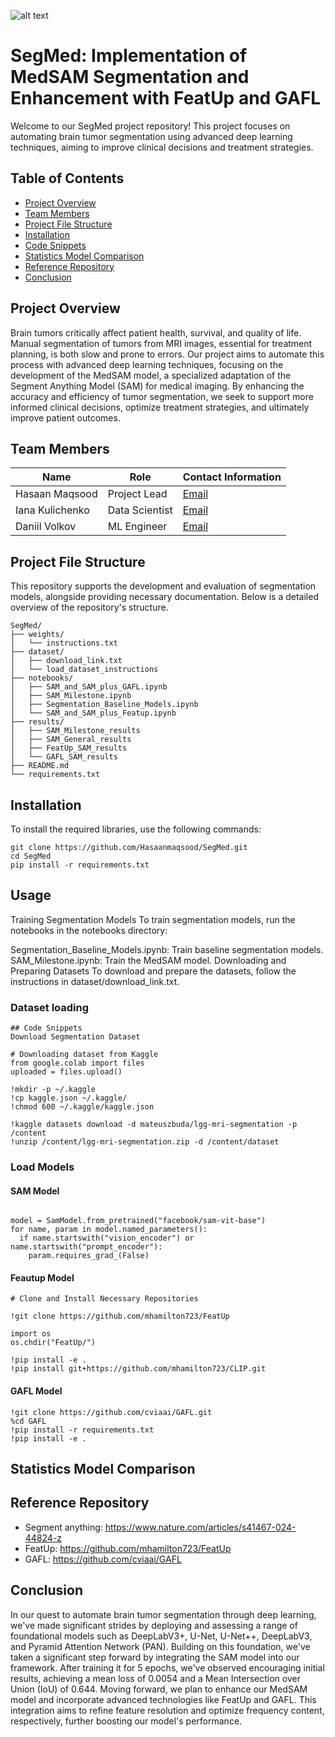 ![alt text](https://github.com/yanochka11/SegMed/issues/2#issue-2323767466)

# SegMed: Implementation of MedSAM Segmentation and Enhancement with FeatUp and GAFL


Welcome to our SegMed project repository! This project focuses on automating brain tumor segmentation using advanced deep learning techniques, aiming to improve clinical decisions and treatment strategies.

## Table of Contents
- [Project Overview](#Project-Overview)
- [Team Members](#team-members)
- [Project File Structure](#Project-File-Structure)
- [Installation](#installation)
- [Code Snippets](#code-snippets)
- [Statistics Model Comparison](#statistics-model-comparison)
- [Reference Repository](#reference-repository)
- [Conclusion](#conclusion)

## Project Overview

Brain tumors critically affect patient health, survival, and quality of life. Manual segmentation of tumors from MRI images, essential for treatment planning, is both slow and prone to errors. Our project aims to automate this process with advanced deep learning techniques, focusing on the development of the MedSAM model, a specialized adaptation of the Segment Anything Model (SAM) for medical imaging. By enhancing the accuracy and efficiency of tumor segmentation, we seek to support more informed clinical decisions, optimize treatment strategies, and ultimately improve patient outcomes.

## Team Members

| Name              | Role                | Contact Information |
|-------------------|---------------------|---------------------|
| Hasaan Maqsood    | Project Lead        | [Email](mailto:Hasaan.Maqsood@skoltech.ru) |
| Iana Kulichenko   | Data Scientist      | [Email](mailto:Iana.Kulichenko@skoltech.ru) |
| Daniil Volkov     | ML Engineer         | [Email](mailto:Daniil.Volkov@skoltech.ru) |

## Project File Structure

This repository supports the development and evaluation of segmentation models, alongside providing necessary documentation. Below is a detailed overview of the repository's structure.

```plaintext
SegMed/
├── weights/
│   └── instructions.txt
├── dataset/
│   ├── download_link.txt
│   └── load_dataset_instructions
├── notebooks/
│   ├── SAM_and_SAM_plus_GAFL.ipynb
│   ├── SAM_Milestone.ipynb
│   ├── Segmentation_Baseline_Models.ipynb
│   └── SAM_and_SAM_plus_Featup.ipynb
├── results/
│   ├── SAM_Milestone_results
│   ├── SAM_General_results
│   ├── FeatUp_SAM_results
│   └── GAFL_SAM_results
├── README.md
└── requirements.txt
```
## Installation
To install the required libraries, use the following commands:
```
git clone https://github.com/Hasaanmaqsood/SegMed.git
cd SegMed
pip install -r requirements.txt
```

## Usage
Training Segmentation Models
To train segmentation models, run the notebooks in the notebooks directory:

Segmentation_Baseline_Models.ipynb: Train baseline segmentation models.
SAM_Milestone.ipynb: Train the MedSAM model.
Downloading and Preparing Datasets
To download and prepare the datasets, follow the instructions in dataset/download_link.txt.

### Dataset loading 
```
## Code Snippets
Download Segmentation Dataset

# Downloading dataset from Kaggle
from google.colab import files
uploaded = files.upload()

!mkdir -p ~/.kaggle
!cp kaggle.json ~/.kaggle/
!chmod 600 ~/.kaggle/kaggle.json

!kaggle datasets download -d mateuszbuda/lgg-mri-segmentation -p /content
!unzip /content/lgg-mri-segmentation.zip -d /content/dataset
```
### Load Models
#### SAM Model 
```

model = SamModel.from_pretrained("facebook/sam-vit-base")
for name, param in model.named_parameters():
  if name.startswith("vision_encoder") or name.startswith("prompt_encoder"):
    param.requires_grad_(False)
```
#### Feautup Model 
```
# Clone and Install Necessary Repositories

!git clone https://github.com/mhamilton723/FeatUp

import os
os.chdir("FeatUp/")

!pip install -e .
!pip install git+https://github.com/mhamilton723/CLIP.git

```
#### GAFL Model 
```
!git clone https://github.com/cviaai/GAFL.git
%cd GAFL
!pip install -r requirements.txt
!pip install -e .

```

## Statistics Model Comparison
## Reference Repository
- Segment anything: https://www.nature.com/articles/s41467-024-44824-z
- FeatUp: https://github.com/mhamilton723/FeatUp
- GAFL: https://github.com/cviaai/GAFL

## Conclusion
In our quest to automate brain tumor segmentation through deep learning, we've made significant strides by deploying and assessing a range of foundational models such as DeepLabV3+, U-Net, U-Net++, DeepLabV3, and Pyramid Attention Network (PAN). Building on this foundation, we've taken a significant step forward by integrating the SAM model into our framework. After training it for 5 epochs, we've observed encouraging initial results, achieving a mean loss of 0.0054 and a Mean Intersection over Union (IoU) of 0.644. Moving forward, we plan to enhance our MedSAM model and incorporate advanced technologies like FeatUp and GAFL. This integration aims to refine feature resolution and optimize frequency content, respectively, further boosting our model's performance.
